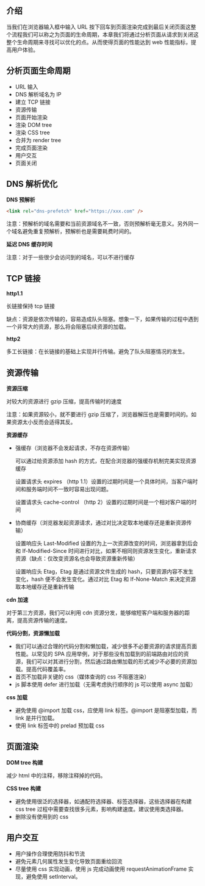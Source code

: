 ## 介绍

当我们在浏览器输入框中输入 URL 按下回车到页面渲染完成到最后关闭页面这整个流程我们可以称之为页面的生命周期，本章我们将通过分析页面从请求到关闭这整个生命周期来寻找可以优化的点。从而使得页面的性能达到 web 性能指标，提高用户体验。

## 分析页面生命周期

- URL 输入
- DNS 解析域名为 IP
- 建立 TCP 链接
- 资源传输
- 页面开始渲染
- 渲染 DOM tree
- 渲染 CSS tree
- 合并为 render tree
- 完成页面渲染
- 用户交互
- 页面关闭

## DNS 解析优化

**DNS 预解析**

```html
<link rel="dns-prefetch" href="https://xxx.com" />
```

注意：预解析的域名需要和当前资源域名不一致，否则预解析毫无意义。另外同一个域名避免重复预解析，预解析也是需要耗费时间的。

**延迟 DNS 缓存时间**

注意：对于一些很少会访问到的域名，可以不进行缓存

## TCP 链接

**http1.1**

长链接保持 tcp 链接

缺点：资源是依次传输的，容易造成队头阻塞。想象一下，如果传输的过程中遇到一个非常大的资源，那么将会阻塞后续资源的加载。

**http2**

多工长链接：在长链接的基础上实现并行传输。避免了队头阻塞情况的发生。

## 资源传输

**资源压缩**

对较大的资源进行 gzip 压缩，提高传输时的速度

注意：如果资源较小，就不要进行 gzip 压缩了，浏览器解压也是需要时间的。如果资源太小反而会适得其反。

**资源缓存**

- 强缓存（浏览器不会发起请求，不存在资源传输）

  可以通过给资源添加 hash 的方式，在配合浏览器的强缓存机制完美实现资源缓存

  设置请求头 expires （http 1.1）设置的过期时间是一个具体时间，当客户端时间和服务端时间不一致时容易出现问题。

  设置请求头 cache-control （http 2）设置的过期时间是一个相对客户端的时间

- 协商缓存（浏览器发起资源请求，通过对比决定取本地缓存还是重新资源传输）

  设置响应头 Last-Modified 设置的为上一次资源改变的时间，浏览器拿到后会和 If-Modified-Since 时间进行对比，如果不相同则资源发生变化，重新请求资源（缺点：仅改变资源名也会导致资源重新传输）

  设置响应头 Etag，Etag 是通过资源文件生成的 hash，只要资源内容不发生变化，hash 便不会发生变化。通过对比 Etag 和 If-None-Match 来决定资源取本地缓存还是重新传输

**cdn 加速**

对于第三方资源，我们可以利用 cdn 资源分发，能够缩短客户端和服务器的距离，提高资源传输的速度。

**代码分割，资源懒加载**

- 我们可以通过合理的代码分割和懒加载，减少很多不必要资源的请求提高页面性能。以常见的 SPA 应用举例，对于那些没有加载到的前端路由对应的资源，我们可以对其进行分割，然后通过路由懒加载的形式减少不必要的资源加载。提高代码覆盖率。
- 首页不加载非关键的 css（媒体查询的 css 不阻塞渲染）
- js 脚本使用 defer 进行加载（无需考虑执行顺序的 js 可以使用 async 加载）

**css 加载**

- 避免使用 @import 加载 css，应使用 link 标签。@import 是阻塞型加载，而 link 是并行加载。
- 使用 link 标签中的 prelad 预加载 css

## 页面渲染

**DOM tree 构建**

减少 html 中的注释，移除注释掉的代码。

**CSS tree 构建**

- 避免使用很泛的选择器，如通配符选择器、标签选择器，这些选择器在构建 css tree 过程中需要查找很多元素，影响构建速度。建议使用类选择器。
- 删除没有使用到的 css

## 用户交互

- 用户操作合理使用防抖和节流
- 避免元素几何属性发生变化导致页面重绘回流
- 尽量使用 css 实现动画，使用 js 完成动画使用 requestAnimationFrame 实现，避免使用 setInterval。
